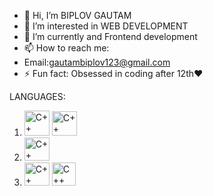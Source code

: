 - 👋 Hi, I’m BIPLOV GAUTAM
- 👀 I’m interested in WEB DEVELOPMENT
- 🌱 I’m currently and Frontend development
- 📫 How to reach me:
- Email:gautambiplov123@gmail.com
- ⚡ Fun fact: Obsessed in coding after 12th❤️


LANGUAGES:
1.  <img src="https://preview.redd.it/31b2ii8hchi31.jpg?auto=webp&s=309fe75e96212cf42c4120ca5adedaef52c41e01" height="40" width="40" alt="C++"> <img src="https://www.kindpng.com/picc/m/403-4039227_c-language-logo-png-transparent-png.png"  height="39" width="40" alt="C++">
2.  <img src="https://upload.wikimedia.org/wikipedia/commons/6/6a/JavaScript-logo.png" height="37" width="40" alt="C++">
3.   <img src="https://encrypted-tbn0.gstatic.com/images?q=tbn:ANd9GcRW7WocuRHnuCpdzpfUx5LD6rIVDb-pjvbw1M99NqVuZCVbcmxyEsdGYPaxfIUduWYY3Oc&usqp=CAU" height="37" width="40" alt="C++"> <img src="https://miro.medium.com/v2/resize:fit:300/1*Aenej4dxqEZ9j7zsI9pSnw.png" height="37" width="38" alt="C++">

<!---
biplov2061/biplov2061 is a ✨ special ✨ repository because its `README.md` (this file) appears on your GitHub profile.
You can click the Preview link to take a look at your changes.
--->
